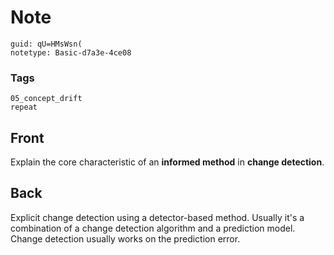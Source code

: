 # Note
```
guid: qU=HMsWsn(
notetype: Basic-d7a3e-4ce08
```

### Tags
```
05_concept_drift
repeat
```

## Front
Explain the core characteristic of an <b>informed method</b> in
<b>change detection</b>.

## Back
Explicit change detection using a detector-based method. Usually it's a combination of a change detection algorithm and a prediction model. Change detection usually works on the prediction error.
